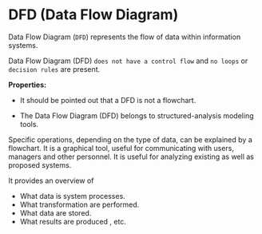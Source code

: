# DFD (Data Flow Diagram)

Data Flow Diagram (`DFD`) represents the flow of data within information systems.

Data Flow Diagram (DFD) `does not have a control flow` and `no loops` or `decision rules` are present.

**Properties:**

- It should be pointed out that a DFD is not a flowchart.

- The Data Flow Diagram (DFD) belongs to structured-analysis modeling tools.

Specific operations, depending on the type of data, can be explained by a flowchart. It is a graphical tool, useful for communicating with users, managers and other personnel. It is useful for analyzing existing as well as proposed systems.

It provides an overview of

- What data is system processes.
- What transformation are performed.
- What data are stored.
- What results are produced , etc.
